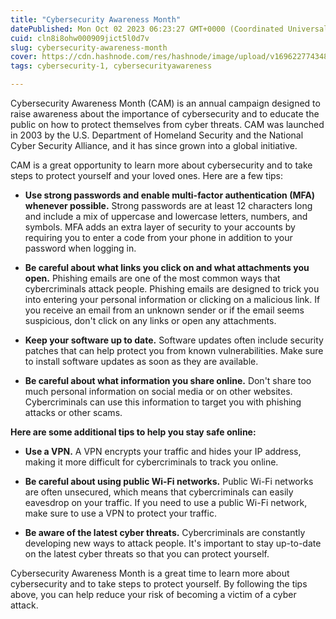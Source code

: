 ```yaml
---
title: "Cybersecurity Awareness Month"
datePublished: Mon Oct 02 2023 06:23:27 GMT+0000 (Coordinated Universal Time)
cuid: cln8i8ohw000909jict5l0d7v
slug: cybersecurity-awareness-month
cover: https://cdn.hashnode.com/res/hashnode/image/upload/v1696227743483/09e6b6c8-8ba1-4007-808f-588f8481a84f.png
tags: cybersecurity-1, cybersecurityawareness

---
```


Cybersecurity Awareness Month (CAM) is an annual campaign designed to raise awareness about the importance of cybersecurity and to educate the public on how to protect themselves from cyber threats. CAM was launched in 2003 by the U.S. Department of Homeland Security and the National Cyber Security Alliance, and it has since grown into a global initiative.

CAM is a great opportunity to learn more about cybersecurity and to take steps to protect yourself and your loved ones. Here are a few tips:

* **Use strong passwords and enable multi-factor authentication (MFA) whenever possible.** Strong passwords are at least 12 characters long and include a mix of uppercase and lowercase letters, numbers, and symbols. MFA adds an extra layer of security to your accounts by requiring you to enter a code from your phone in addition to your password when logging in.
    
* **Be careful about what links you click on and what attachments you open.** Phishing emails are one of the most common ways that cybercriminals attack people. Phishing emails are designed to trick you into entering your personal information or clicking on a malicious link. If you receive an email from an unknown sender or if the email seems suspicious, don't click on any links or open any attachments.
    
* **Keep your software up to date.** Software updates often include security patches that can help protect you from known vulnerabilities. Make sure to install software updates as soon as they are available.
    
* **Be careful about what information you share online.** Don't share too much personal information on social media or on other websites. Cybercriminals can use this information to target you with phishing attacks or other scams.
    

**Here are some additional tips to help you stay safe online:**

* **Use a VPN.** A VPN encrypts your traffic and hides your IP address, making it more difficult for cybercriminals to track you online.
    
* **Be careful about using public Wi-Fi networks.** Public Wi-Fi networks are often unsecured, which means that cybercriminals can easily eavesdrop on your traffic. If you need to use a public Wi-Fi network, make sure to use a VPN to protect your traffic.
    
* **Be aware of the latest cyber threats.** Cybercriminals are constantly developing new ways to attack people. It's important to stay up-to-date on the latest cyber threats so that you can protect yourself.
    

Cybersecurity Awareness Month is a great time to learn more about cybersecurity and to take steps to protect yourself. By following the tips above, you can help reduce your risk of becoming a victim of a cyber attack.